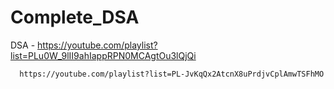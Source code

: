 # Complete_DSA

DSA - https://youtube.com/playlist?list=PLu0W_9lII9ahIappRPN0MCAgtOu3lQjQi
      
      https://youtube.com/playlist?list=PL-JvKqQx2AtcnX8uPrdjvCplAmwTSFhMO
